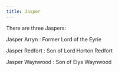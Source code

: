 ```yaml
---
title: Jasper
---
```


There are three Jaspers:

Jasper Arryn : Former Lord of the Eyrie

Jasper Redfort : Son of Lord Horton Redfort

Jasper Waynwood : Son of Elys Waynwood


